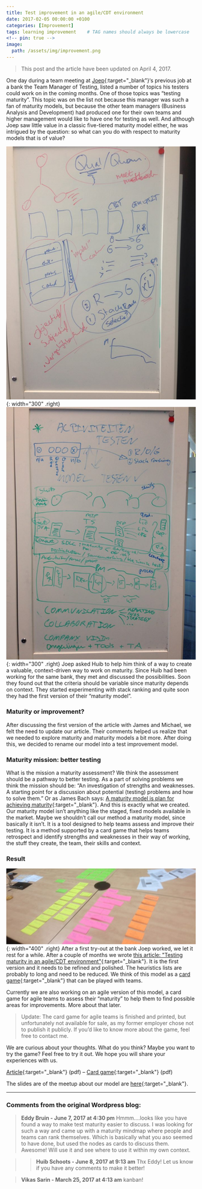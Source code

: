 ```yaml
---
title: Test improvement in an agile/CDT environment
date: 2017-02-05 00:00:00 +0100
categories: [Improvement]
tags: learning improvement    # TAG names should always be lowercase
<!-- pin: true -->
image:
  path: /assets/img/improvement.png
---
```


<blockquote class="prompt-info">This post and the article have been updated on April 4, 2017.</blockquote>

One day during a team meeting at [Joep](https://smallsheds.garden/){:target="_blank"}‘s previous job at a bank the Team Manager of Testing, listed a number of topics his testers could work on in the coming months. One of those topics was “testing maturity”. This topic was on the list not because this manager was such a fan of maturity models, but because the other team managers (Business Analysis and Development) had produced one for their own teams and higher management would like to have one for testing as well. And although Joep saw little value in a classic five-tiered maturity model either, he was intrigued by the question: so what can you do with respect to maturity models that is of value?

![Notes 1](/assets/img/Artikel_pic1-676x901.jpg){: width="300" .right}
![Notes 2](/assets/img/Artikel_pic2-676x901.jpg){: width="300" .right}
Joep asked Huib to help him think of a way to create a valuable, context-driven way to work on maturity. Since Huib had been working for the same bank, they met and discussed the possibilities. Soon they found out that the criteria should be variable since maturity depends on context. They started experimenting with stack ranking and quite soon they had the first version of their “maturity model”.

### Maturity or improvement?

After discussing the first version of the article with James and Michael, we felt the need to update our article. Their comments helped us realize that we needed to explore maturity and maturity models a bit more. After doing this, we decided to rename our model into a test improvement model.

### Maturity mission: better testing

What is the mission a maturity assessment? We think the assessment should be a pathway to better testing. As a part of solving problems we think the mission should be: “An investigation of strengths and weaknesses. A starting point for a discussion about potential (testing) problems and how to solve them.” Or as James Bach says: [A maturity model is plan for achieving maturity](https://www.satisfice.com/blog/archives/581){:target="_blank"}. And this is exactly what we created. Our maturity model isn’t anything like the staged, fixed models available in the market. Maybe we shouldn’t call our method a maturity model, since basically it isn’t. It is a tool designed to help teams assess and improve their testing. It is a method supported by a card game that helps teams retrospect and identify strengths and weaknesses in their way of working, the stuff they create, the team, their skills and context.

### Result
![First draft of the game](/assets/img/Artikel_pic3-676x269.jpg){: width="400" .right}
After a first try-out at the bank Joep worked, we let it rest for a while. After a couple of months we wrote [this article: "Testing maturity in an agile/CDT environment"](/assets/files/Test-Improvement-Huib-Schoots-Joep-Schuurkes.pdf){:target="_blank"}. It is the first version and it needs to be refined and polished. The heuristics lists are probably to long and need to be reduced. We think of this model as a [card game](https://www.dropbox.com/s/99o6tt1mj88i3wg/Cards%20Test%20Improvement.pdf?dl=0){:target="_blank"} that can be played with teams.

Currently we are also working on an agile version of this model, a card game for agile teams to assess their “maturity” to help them to find possible areas for improvements. More about that later.

<blockquote class="prompt-info">Update: The card game for agile teams is finished and printed, but unfortunately not available for sale, as my former employer chose not to publish it publicly. If you’d like to know more about the game, feel free to contact me.</blockquote>

We are curious about your thoughts. What do you think? Maybe you want to try the game? Feel free to try it out. We hope you will share your experiences with us.

[Article](/assets/files/Test-Improvement-Huib-Schoots-Joep-Schuurkes.pdf){:target="_blank"} (pdf) – [Card game](/assets/files/Cards-Test-Improvement.pdf){:target="_blank"} (pdf)

The slides are of the meetup about our model are [here](/assets/files/CDT%20Test%20Improvement.pdf){:target="_blank"}.

---

### Comments from the original Wordpress blog:

> **Eddy Bruin - June 7, 2017 at 4:30 pm**
>Hmmm….looks like you have found a way to make test maturity easier to discuss. I was looking for such a way and came up with a maturity mindmap where people and teams can rank themselves. Which is basically what you aso seemed to have done, but used the nodes as cards to discuss them. Awesome! Will use it and see where to use it within my own context.

>> **Huib Schoots - June 8, 2017 at 9:13 am**
>> Thx Eddy! Let us know if you have any comments to make it better!

> **Vikas Sarin - March 25, 2017 at 4:13 am**
>kanban!
